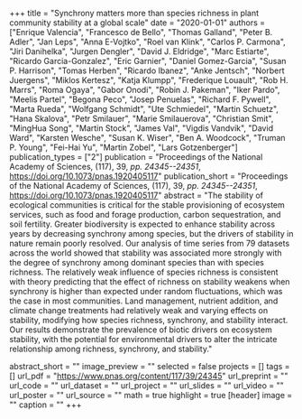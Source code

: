 +++
title = "Synchrony matters more than species richness in plant community stability at a global scale"
date = "2020-01-01"
authors = ["Enrique Valencia", "Francesco de Bello", "Thomas Galland", "Peter B. Adler", "Jan Leps", "Anna E-Vojtko", "Roel van Klink", "Carlos P. Carmona", "Jiri Danihelka", "Jurgen Dengler", "David J. Eldridge", "Marc Estiarte", "Ricardo Garcia-Gonzalez", "Eric Garnier", "Daniel Gomez-Garcia", "Susan P. Harrison", "Tomas Herben", "Ricardo Ibanez", "Anke Jentsch", "Norbert Juergens", "Miklos Kertesz", "Katja Klumpp", "Frederique Louault", "Rob H. Marrs", "Roma Ogaya", "Gabor Onodi", "Robin J. Pakeman", "Iker Pardo", "Meelis Partel", "Begona Peco", "Josep Penuelas", "Richard F. Pywell", "Marta Rueda", "Wolfgang Schmidt", "Ute Schmiedel", "Martin Schuetz", "Hana Skalova", "Petr Smilauer", "Marie Smilauerova", "Christian Smit", "MingHua Song", "Martin Stock", "James Val", "Vigdis Vandvik", "David Ward", "Karsten Wesche", "Susan K. Wiser", "Ben A. Woodcock", "Truman P. Young", "Fei-Hai Yu", "Martin Zobel", "Lars Gotzenberger"]
publication_types = ["2"]
publication = "Proceedings of the National Academy of Sciences, (117), 39, _pp. 24345--24351_, https://doi.org/10.1073/pnas.1920405117"
publication_short = "Proceedings of the National Academy of Sciences, (117), 39, _pp. 24345--24351_, https://doi.org/10.1073/pnas.1920405117"
abstract = "The stability of ecological communities is critical for the stable provisioning of ecosystem services, such as food and forage production, carbon sequestration, and soil fertility. Greater biodiversity is expected to enhance stability across years by decreasing synchrony among species, but the drivers of stability in nature remain poorly resolved. Our analysis of time series from 79 datasets across the world showed that stability was associated more strongly with the degree of synchrony among dominant species than with species richness. The relatively weak influence of species richness is consistent with theory predicting that the effect of richness on stability weakens when synchrony is higher than expected under random fluctuations, which was the case in most communities. Land management, nutrient addition, and climate change treatments had relatively weak and varying effects on stability, modifying how species richness, synchrony, and stability interact. Our results demonstrate the prevalence of biotic drivers on ecosystem stability, with the potential for environmental drivers to alter the intricate relationship among richness, synchrony, and stability."

abstract_short = ""
image_preview = ""
selected = false
projects = []
tags = []
url_pdf = "https://www.pnas.org/content/117/39/24345"
url_preprint = ""
url_code = ""
url_dataset = ""
url_project = ""
url_slides = ""
url_video = ""
url_poster = ""
url_source = ""
math = true
highlight = true
[header]
image = ""
caption = ""
+++
